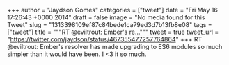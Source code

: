 
+++
author = "Jaydson Gomes"
categories = ["tweet"]
date = "Fri May 16 17:26:43 +0000 2014"
draft = false
image = "No media found for this Tweet"
slug = "1313398109ef87c84bede1ca79ed3d7b13fb8e08"
tags = ["tweet"]
title = """RT @eviltrout: Ember's re..."""
tweet = true
tweet_url = "https://twitter.com/jaydson/status/467355477257764864"
+++
RT @eviltrout: Ember's resolver has made upgrading to ES6 modules so much simpler than it would have been. I &lt;3 it so much.
